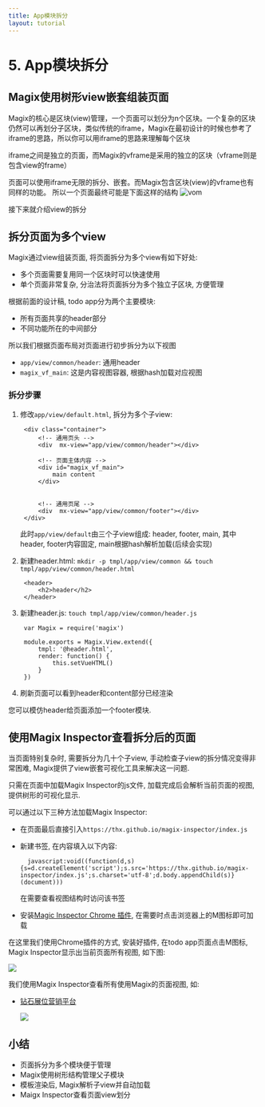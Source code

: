 ```yaml
---
title: App模块拆分
layout: tutorial
---
```


# 5. App模块拆分

## Magix使用树形view嵌套组装页面

Magix的核心是区块(view)管理，一个页面可以划分为n个区块。一个复杂的区块仍然可以再划分子区块，类似传统的iframe，Magix在最初设计的时候也参考了iframe的思路，所以你可以用iframe的思路来理解每个区块

iframe之间是独立的页面，而Magix的vframe是采用的独立的区块（vframe则是包含view的frame）

页面可以使用iframe无限的拆分、嵌套。而Magix包含区块(view)的vframe也有同样的功能。
所以一个页面最终可能是下面这样的结构
![vom](//github.com/thx/magix-inspector/raw/master/snapshot.png)

接下来就介绍view的拆分

## 拆分页面为多个view

Magix通过view组装页面, 将页面拆分为多个view有如下好处:

- 多个页面需要复用同一个区块时可以快速使用
- 单个页面非常复杂, 分治法将页面拆分为多个独立子区块, 方便管理

根据前面的设计稿, todo app分为两个主要模块:

- 所有页面共享的header部分
- 不同功能所在的中间部分

所以我们根据页面布局对页面进行初步拆分为以下视图

- `app/view/common/header`: 通用header
- `magix_vf_main`: 这是内容视图容器, 根据hash加载对应视图

### 拆分步骤

1. 修改`app/view/default.html`, 拆分为多个子view:

        <div class="container">
            <!-- 通用页头 -->
            <div  mx-view="app/view/common/header"></div>

            <!-- 页面主体内容 -->
            <div id="magix_vf_main">
                main content
            </div>


            <!-- 通用页尾 -->
            <div  mx-view="app/view/common/footer"></div>
        </div>

    此时`app/view/default`由三个子view组成: header, footer, main, 其中header, footer内容固定, main根据hash解析加载(后续会实现)

2. 新建header.html: `mkdir -p tmpl/app/view/common && touch tmpl/app/view/common/header.html`

        <header>
            <h2>header</h2>
        </header>

3. 新建header.js: `touch tmpl/app/view/common/header.js`

        var Magix = require('magix')

        module.exports = Magix.View.extend({
            tmpl: '@header.html',
            render: function() {
                this.setVueHTML()
            }
        })

4. 刷新页面可以看到header和content部分已经渲染


您可以模仿header给页面添加一个footer模块.

## 使用Magix Inspector查看拆分后的页面

当页面特别复杂时, 需要拆分为几十个子view, 手动检查子view的拆分情况变得非常困难, Magix提供了view嵌套可视化工具来解决这一问题.

只需在页面中加载Magix Inspector的js文件, 加载完成后会解析当前页面的视图, 提供树形的可视化显示.

可以通过以下三种方法加载Magix Inspector:

- 在页面最后直接引入`https://thx.github.io/magix-inspector/index.js`

- 新建书签, 在内容填入以下内容:

        javascript:void((function(d,s){s=d.createElement('script');s.src='https://thx.github.io/magix-inspector/index.js';s.charset='utf-8';d.body.appendChild(s)}(document)))

    在需要查看视图结构时访问该书签

- 安装[Magic Inspector Chrome 插件][1], 在需要时点击浏览器上的M图标即可加载


在这里我们使用Chrome插件的方式, 安装好插件, 在todo app页面点击M图标, Magix Inspector显示出当前页面所有视图, 如下图:

![][2]

我们使用Magix Inspector查看所有使用Magix的页面视图, 如:

- [钻石展位营销平台][3]

    ![][8]


## 小结


- 页面拆分为多个模块便于管理
- Magix使用树形结构管理父子模块
- 模板渲染后, Magix解析子view并自动加载
- Maigx Inspector查看页面view划分

[8]: https://gw.alicdn.com/tps/TB1ZKYnNXXXXXciXVXXXXXXXXXX-1257-877.png
[3]: http://zuanshi.taobao.com/
[2]: https://gw.alicdn.com/tps/TB1C9m9NXXXXXX0apXXXXXXXXXX-794-587.png
[1]: https://github.com/qiu-deqing/magix-helper
